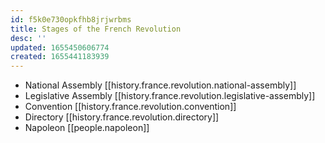 ```yaml
---
id: f5k0e730opkfhb8jrjwrbms
title: Stages of the French Revolution
desc: ''
updated: 1655450606774
created: 1655441183939
---
```


- National Assembly [[history.france.revolution.national-assembly]]
- Legislative Assembly [[history.france.revolution.legislative-assembly]]
- Convention [[history.france.revolution.convention]]
- Directory [[history.france.revolution.directory]]
- Napoleon [[people.napoleon]]

